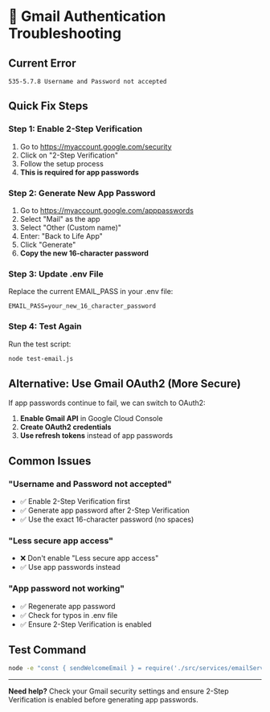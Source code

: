 # 🔧 Gmail Authentication Troubleshooting

## Current Error
```
535-5.7.8 Username and Password not accepted
```

## Quick Fix Steps

### Step 1: Enable 2-Step Verification
1. Go to https://myaccount.google.com/security
2. Click on "2-Step Verification"
3. Follow the setup process
4. **This is required for app passwords**

### Step 2: Generate New App Password
1. Go to https://myaccount.google.com/apppasswords
2. Select "Mail" as the app
3. Select "Other (Custom name)"
4. Enter: "Back to Life App"
5. Click "Generate"
6. **Copy the new 16-character password**

### Step 3: Update .env File
Replace the current EMAIL_PASS in your .env file:
```env
EMAIL_PASS=your_new_16_character_password
```

### Step 4: Test Again
Run the test script:
```bash
node test-email.js
```

## Alternative: Use Gmail OAuth2 (More Secure)

If app passwords continue to fail, we can switch to OAuth2:

1. **Enable Gmail API** in Google Cloud Console
2. **Create OAuth2 credentials**
3. **Use refresh tokens** instead of app passwords

## Common Issues

### "Username and Password not accepted"
- ✅ Enable 2-Step Verification first
- ✅ Generate app password after 2-Step Verification
- ✅ Use the exact 16-character password (no spaces)

### "Less secure app access"
- ❌ Don't enable "Less secure app access"
- ✅ Use app passwords instead

### "App password not working"
- ✅ Regenerate app password
- ✅ Check for typos in .env file
- ✅ Ensure 2-Step Verification is enabled

## Test Command
```bash
node -e "const { sendWelcomeEmail } = require('./src/services/emailService'); sendWelcomeEmail({firstName: 'Test', email: 'spencerbarber@me.com', phase: 'RESET', setupLink: 'http://localhost:3000/setup'}).then(console.log).catch(console.error);"
```

---
**Need help?** Check your Gmail security settings and ensure 2-Step Verification is enabled before generating app passwords. 